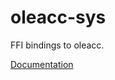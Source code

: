 # oleacc-sys #
FFI bindings to oleacc.

[Documentation](https://retep998.github.io/doc/oleacc-sys/)
